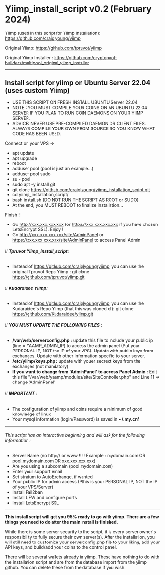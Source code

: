 # Yiimp_install_script v0.2 (February 2024)

Yiimp (used in this script for Yiimp Installation): https://github.com/craiglyoung/yiimp

Original Yiimp: https://github.com/tpruvot/yiimp

Original Yiimp Installer : https://github.com/cryptopool-builders/multipool_original_yiimp_installer

***********************************

## Install script for yiimp on Ubuntu Server 22.04 (uses custom Yiimp)

- USE THIS SCRIPT ON FRESH INSTALL UBUNTU Server 22.04!
- NOTE : YOU MUST COMPILE YOUR COINS ON AN UBUNTU 22.04 SERVER IF YOU PLAN TO RUN COIN DAEMONS ON YOUR YIIMP SERVER.
- ADVICE: NEVER USE PRE-COMPILED DAEMON OR CLIENT FILES. ALWAYS COMPILE YOUR OWN FROM SOURCE SO YOU KNOW WHAT CODE HAS BEEN USED.

Connect on your VPS =>
- apt update
- apt upgrade
- reboot
- adduser pool (pool is just an example...)
- adduser pool sudo
- su - pool
- sudo apt -y install git
- git clone https://github.com/craiglyoung/yiimp_installation_script.git
- cd yiimp_installation_script/
- bash install.sh (DO NOT RUN THE SCRIPT AS ROOT or SUDO)
- At the end, you MUST REBOOT to finalize installation...

Finish !
- Go http://xxx.xxx.xxx.xxx (or https://xxx.xxx.xxx.xxx if you have chosen LetsEncrypt SSL). Enjoy !
- Go http://xxx.xxx.xxx.xxx/site/AdminPanel or https://xxx.xxx.xxx.xxx/site/AdminPanel to access Panel Admin

###### :bangbang: **Tpruvot Yiimp_install_script:**
- Instead of https://github.com/craiglyoung/yiimp, you can use the original Tpruvot Repo Yiimp : git clone https://github.com/tpruvot/yiimp.git

###### :bangbang: **Kudaraidee Yiimp:**
- Instead of https://github.com/craiglyoung/yiimp, you can use the Kudaraidee's Repo Yiimp (that this was cloned of): git clone https://github.com/Kudaraidee/yiimp.git

###### :bangbang: **YOU MUST UPDATE THE FOLLOWING FILES :**
- **/var/web/serverconfig.php :** update this file to include your public ip (line = YAAMP_ADMIN_IP) to access the admin panel (Put your PERSONAL IP, NOT the IP of your VPS). Update with public keys from exchanges. Update with other information specific to your server.
- **/etc/yiimp/keys.php :** update with youer secrect keys from the exchanges (not mandatory)
- **If you want to change from 'AdminPanel' to access Panel Admin :** Edit this file "/var/web/yaamp/modules/site/SiteController.php" and Line 11 => change 'AdminPanel'


###### :bangbang: **IMPORTANT** : 
- The configuration of yiimp and coins require a minimum of good knowledge of linux
- Your mysql information (login/Password) is saved in **~/.my.cnf**

***********************************

###### This script has an interactive beginning and will ask for the following information :
- Server Name (no http:// or www !!!!! Example : mydomain.com OR pool.mydomain.com OR xxx.xxx.xxx.xxx)
- Are you using a subdomain (pool.mydomain.com)
- Enter your support email
- Set stratum to AutoExchange, if wanted
- Your public IP for admin access (Pthis is your PERSONAL IP, NOT the IP of your VPS/Server)
- Install Fail2ban
- Install UFW and configure ports
- Install LetsEncrypt SSL

***********************************

**This install script will get you 95% ready to go with yiimp. There are a few things you need to do after the main install is finished.**

While there is some server security to the script, it is every server owner's responsibility to fully secure their own server(s). After the installation, you will still need to customize your serverconfig.php file to your liking, add your API keys, and build/add your coins to the control panel. 

There will be several wallets already in yiimp. These have nothing to do with the installation script and are from the database import from the yiimp github. You can delete these from the database if you wish.
